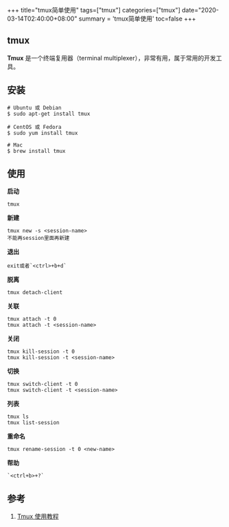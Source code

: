 +++
title="tmux简单使用"
tags=["tmux"]
categories=["tmux"]
date="2020-03-14T02:40:00+08:00"
summary = 'tmux简单使用'
toc=false
+++

tmux
----

**Tmux** 是一个终端复用器（terminal multiplexer），非常有用，属于常用的开发工具。

安装
----

```shell
# Ubuntu 或 Debian
$ sudo apt-get install tmux

# CentOS 或 Fedora
$ sudo yum install tmux

# Mac
$ brew install tmux
```

使用
----

**启动**

```
tmux
```

**新建**

```
tmux new -s <session-name>
不能再session里面再新建
```

**退出**

```
exit或者`<ctrl>+b+d`
```

**脱离**

```
tmux detach-client
```

**关联**

```
tmux attach -t 0
tmux attach -t <session-name>
```

**关闭**

```
tmux kill-session -t 0
tmux kill-session -t <session-name>
```

**切换**

```
tmux switch-client -t 0
tmux switch-client -t <session-name>
```

**列表**

```
tmux ls
tmux list-session
```

**重命名**

```
tmux rename-session -t 0 <new-name>
```

**帮助**

```
`<ctrl+b>+?`
```

参考
----

1.	[Tmux 使用教程](https://www.ruanyifeng.com/blog/2019/10/tmux.html)


